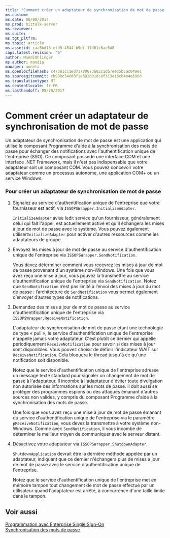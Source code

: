 ```yaml
---
title: "Comment créer un adaptateur de synchronisation de mot de passe | Documents Microsoft"
ms.custom: 
ms.date: 06/08/2017
ms.prod: biztalk-server
ms.reviewer: 
ms.suite: 
ms.tgt_pltfrm: 
ms.topic: article
ms.assetid: caa5bd13-efd9-4544-b5df-17d01c6ac5d8
caps.latest.revision: "6"
author: MandiOhlinger
ms.author: mandia
manager: anneta
ms.openlocfilehash: c47381cc1ed71788673602c1db7eec5b5ac049ec
ms.sourcegitcommit: cb908c540d8f1a692d01dc8f313e16cb4b4e696d
ms.translationtype: MT
ms.contentlocale: fr-FR
ms.lasthandoff: 09/20/2017
---
```

# <a name="how-to-create-a-password-sync-adapter"></a>Comment créer un adaptateur de synchronisation de mot de passe
Un adaptateur de synchronisation de mot de passe est une application qui utilise le composant Programme d'aide à la synchronisation des mots de passe pour échanger des notifications avec l'authentification unique de l'entreprise (SSO). Ce composant possède une interface COM et une interface .NET Framework, mais il n'est pas indispensable que votre adaptateur soit un composant COM. Vous pouvez concevoir votre adaptateur comme un processus autonome, une application COM+ ou un service Windows.  
  
### <a name="to-create-a-password-sync-adapter"></a>Pour créer un adaptateur de synchronisation de mot de passe  
  
1.  Signalez au service d'authentification unique de l'entreprise que votre fournisseur est actif, via `ISSOPSWrapper.InitializeAdapter`.  
  
     `InitializeAdapter` avise ledit service qu'un fournisseur, généralement celui qui fait l'appel, est actuellement activé et qu'il échangera les mises à jour de mot de passe avec le système. Vous pouvez également utiliser`InitializeAdapter` pour activer d'autres ressources comme les adaptateurs de groupe.  
  
2.  Envoyez les mises à jour de mot de passe au service d'authentification unique de l'entreprise via `ISSOPSWrapper.SendNotification`.  
  
     Vous devez déterminer comment vous recevrez les mises à jour de mot de passe provenant d'un système non-Windows. Une fois que vous avez reçu une mise à jour, vous pouvez la transmettre au service d'authentification unique de l'entreprise via `SendNotification`. Notez que `SendNotification` n’est pas limité à l’envoi des mises à jour du mot de passe : l’architecture de `SendNotification` vous permet également d’envoyer d’autres types de notifications.  
  
3.  Demandez des mises à jour de mot de passe au service d'authentification unique de l'entreprise via `ISSOPSWrapper.ReceiveNotification`.  
  
     L'adaptateur de synchronisation de mot de passe étant une technologie de type « pull », le service d'authentification unique de l'entreprise n'appelle jamais votre adaptateur. C'est plutôt ce dernier qui appelle périodiquement `ReceiveNotification` pour savoir si des mises à jour sont disponibles. Vous pouvez choisir de définir l'indicateur WAIT sur `ReceiveNotification`. Cela bloquera le thread jusqu'à ce qu'une notification soit disponible.  
  
     Notez que le service d'authentification unique de l'entreprise adresse un message texte standard pour signaler un changement de mot de passe à l'adaptateur. Il incombe à l'adaptateur d'éviter toute divulgation non autorisée des informations sur les mots de passe. Il doit aussi se protéger des programmes espions ou des attaques émanant d'autres sources non valides, y compris du composant Programme d'aide à la synchronisation des mots de passe.  
  
     Une fois que vous avez reçu une mise à jour de mot de passe émanant du service d'authentification unique de l'entreprise via le paramètre `pReceiveNotification`, vous devez la transmettre à votre système non-Windows. Comme avec `SendNotification`, il vous incombe de déterminer le meilleur moyen de communiquer avec le serveur distant.  
  
4.  Désactivez votre adaptateur via `ISSOPSWrapper.ShutdownAdapter`.  
  
     `ShutdownApplication` devrait être la dernière méthode appelée par un adaptateur, indiquant que ce dernier n'échangera plus de mises à jour de mot de passe avec le service d'authentification unique de l'entreprise.  
  
     Notez que le service d'authentification unique de l'entreprise met en mémoire tampon tout changement de mot de passe effectué par un utilisateur quand l'adaptateur est arrêté, à concurrence d'une taille limite dans le tampon.  
  
## <a name="see-also"></a>Voir aussi  
 [Programmation avec Enterprise Single Sign-On](../core/programming-with-enterprise-single-sign-on.md)   
 [Synchronisation des mots de passe](../core/synchronizing-passwords.md)